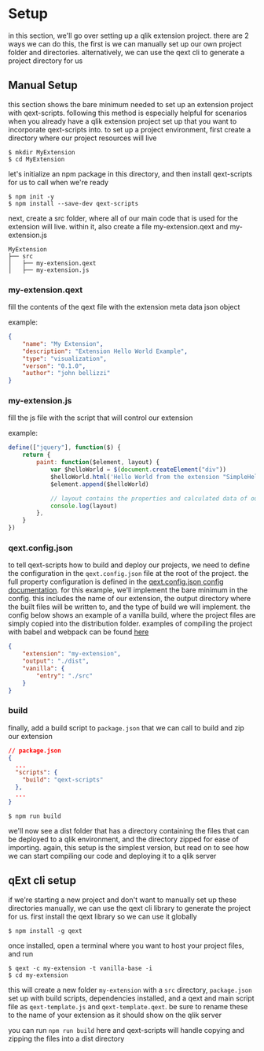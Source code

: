 # Setup

in this section, we'll go over setting up a qlik extension project. there are 2 ways we can do this, the first is we can manually set up our own project folder and directories. alternatively, we can use the qext cli to generate a project directory for us

## Manual Setup

this section shows the bare minimum needed to set up an extension project with qext-scripts. following this method is especially helpful for scenarios when you already have a qlik extension project set up that you want to incorporate qext-scripts into. to set up a project environment, first create a directory where our project resources will live

```
$ mkdir MyExtension
$ cd MyExtension
```

let's initialize an npm package in this directory, and then install qext-scripts for us to call when we're ready

```
$ npm init -y
$ npm install --save-dev qext-scripts
```

next, create a src folder, where all of our main code that is used for the extension will live. within it, also create a file my-extension.qext and my-extension.js

```
MyExtension
├── src
│   ├── my-extension.qext
│   ├── my-extension.js
```

### my-extension.qext

fill the contents of the qext file with the extension meta data json object

example:

```json
{
	"name": "My Extension",
	"description": "Extension Hello World Example",
	"type": "visualization",
	"verson": "0.1.0",
	"author": "john bellizzi"
}
```

### my-extension.js

fill the js file with the script that will control our extension

example:

```javascript
define(["jquery"], function($) {
	return {
		paint: function($element, layout) {
			var $helloWorld = $(document.createElement("div"))
			$helloWorld.html('Hello World from the extension "SimpleHelloWorld"<br/>')
			$element.append($helloWorld)

			// layout contains the properties and calculated data of our object
			console.log(layout)
		},
	}
})
```

### qext.config.json

to tell qext-scripts how to build and deploy our projects, we need to define the configuration in the `qext.config.json` file at the root of the project. the full property configuration is defined in the [qext.config.json config documentation](../configuration/qext-config-json.md). for this example, we'll implement the bare minimum in the config. this includes the name of our extension, the output directory where the built files will be written to, and the type of build we will implement. the config below shows an example of a vanilla build, where the project files are simply copied into the distribution folder. examples of compiling the project with babel and webpack can be found [here](../recipes/compile-mode.md)

```json
{
	"extension": "my-extension",
	"output": "./dist",
	"vanilla": {
		"entry": "./src"
	}
}
```

### build

finally, add a build script to `package.json` that we can call to build and zip our extension

```json
// package.json
{
  ...
  "scripts": {
    "build": "qext-scripts"
  },
  ...
}
```

```
$ npm run build
```

we'll now see a dist folder that has a directory containing the files that can be deployed to a qlik environment, and the directory zipped for ease of importing. again, this setup is the simplest version, but read on to see how we can start compiling our code and deploying it to a qlik server

## qExt cli setup

if we're starting a new project and don't want to manually set up these directories manually, we can use the qext cli library to generate the project for us. first install the qext library so we can use it globally

```
$ npm install -g qext
```

once installed, open a terminal where you want to host your project files, and run

```
$ qext -c my-extension -t vanilla-base -i
$ cd my-extension
```

this will create a new folder `my-extension` with a `src` directory, `package.json` set up with build scripts, dependencies installed, and a qext and main script file as `qext-template.js` and `qext-template.qext`. be sure to rename these to the name of your extension as it should show on the qlik server

you can run `npm run build` here and qext-scripts will handle copying and zipping the files into a dist directory
